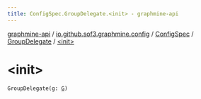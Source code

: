 ```yaml
---
title: ConfigSpec.GroupDelegate.<init> - graphmine-api
---
```


[graphmine-api](../../../index.html) / [io.github.sof3.graphmine.config](../../index.html) / [ConfigSpec](../index.html) / [GroupDelegate](index.html) / [&lt;init&gt;](./-init-.html)

# &lt;init&gt;

`GroupDelegate(g: `[`G`](index.html#G)`)`